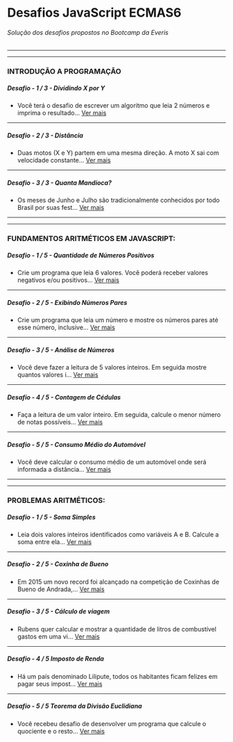 # Desafios JavaScript ECMAS6

###### Solução dos desafios propostos no Bootcamp da Everis
___
___
### INTRODUÇÃO A PROGRAMAÇÃO

##### Desafio - 1 / 3 - Dividindo X por Y
 * Você terá o desafio de escrever um algoritmo que leia 2 números e imprima o resultado...
[Ver mais](https://github.com/aluiziomonteiro/desafios-javascript/blob/master/001.js)
___
##### Desafio - 2 / 3 - Distância
 * Duas motos (X e Y) partem em uma mesma direção. A moto X sai com velocidade constante...
[Ver mais](https://github.com/aluiziomonteiro/desafios-javascript/blob/master/002.js)
___
##### Desafio - 3 / 3 - Quanta Mandioca?
 * Os meses de Junho e Julho são tradicionalmente conhecidos por todo Brasil por suas fest...
[Ver mais](https://github.com/aluiziomonteiro/desafios-javascript/blob/master/003.js)

---
___
### FUNDAMENTOS ARITMÉTICOS EM JAVASCRIPT:

##### Desafio - 1 / 5 - Quantidade de Números Positivos
 * Crie um programa que leia 6 valores. Você poderá receber valores negativos e/ou positivos...
[Ver mais](https://github.com/aluiziomonteiro/desafios-javascript/blob/master/004.js)
___
##### Desafio - 2 / 5 - Exibindo Números Pares
 * Crie um programa que leia um número e mostre os números pares até esse número, inclusive...
[Ver mais](https://github.com/aluiziomonteiro/desafios-javascript/blob/master/005.js)
___
##### Desafio - 3 / 5 - Análise de Números
 * Você deve fazer a leitura de 5 valores inteiros. Em seguida mostre quantos valores i...
[Ver mais](https://github.com/aluiziomonteiro/desafios-javascript/blob/master/006.js)
___
##### Desafio - 4 / 5 - Contagem de Cédulas
 * Faça a leitura de um valor inteiro. Em seguida, calcule o menor número de notas possíveis...
[Ver mais](https://github.com/aluiziomonteiro/desafios-javascript/blob/master/007.js)
___
##### Desafio - 5 / 5 - Consumo Médio do Automóvel
 * Você deve calcular o consumo médio de um automóvel onde será informada a distância...
[Ver mais](https://github.com/aluiziomonteiro/desafios-javascript/blob/master/008.js)
---
___
### PROBLEMAS ARITMÉTICOS:

##### Desafio - 1 / 5 - Soma Simples
 * Leia dois valores inteiros identificados como variáveis A e B. Calcule a soma entre ela...
[Ver mais](https://github.com/aluiziomonteiro/desafios-javascript/blob/master/009.js)
___
##### Desafio - 2 / 5 - Coxinha de Bueno
 * Em 2015 um novo record foi alcançado na competição de Coxinhas de Bueno de Andrada,...
[Ver mais](https://github.com/aluiziomonteiro/desafios-javascript/blob/master/010.js)
___
##### Desafio - 3 / 5 - Cálculo de viagem
 * Rubens quer calcular e mostrar a quantidade de litros de combustível gastos em uma vi...
[Ver mais](https://github.com/aluiziomonteiro/desafios-javascript/blob/master/011.js)
___
##### Desafio - 4 / 5 Imposto de Renda
 * Há um país denominado Lilipute, todos os habitantes ficam felizes em pagar seus impost...
[Ver mais](https://github.com/aluiziomonteiro/desafios-javascript/blob/master/012.js)
___
##### Desafio - 5 / 5 Teorema da Divisão Euclidiana
 * Você recebeu desafio de desenvolver um programa que calcule o quociente e o resto...
[Ver mais](https://github.com/aluiziomonteiro/desafios-javascript/blob/master/013.js)

















